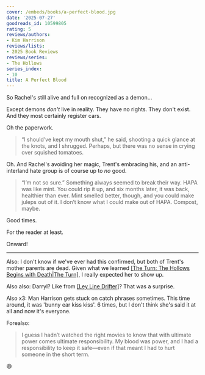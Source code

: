```yaml
---
cover: /embeds/books/a-perfect-blood.jpg
date: '2025-07-27'
goodreads_id: 10599805
rating: 5
reviews/authors:
- Kim Harrison
reviews/lists:
- 2025 Book Reviews
reviews/series:
- The Hollows
series_index:
- 10
title: A Perfect Blood
---
```

So Rachel's still alive and full on recognized as a demon...

Except demons *don't* live in reality. They have no rights. They don't exist. And they most certainly register cars. 

Oh the paperwork. 

> “I should’ve kept my mouth shut,” he said, shooting a quick glance at the knots, and I shrugged. Perhaps, but there was no sense in crying over squished tomatoes.

Oh. And Rachel's avoiding her magic, Trent's embracing his, and an anti-interland hate group is of course up to *no* good. 

> “I’m not so sure.” Something always seemed to break their way. HAPA was like mint. You could rip it up, and six months later, it was back, healthier than ever. Mint smelled better, though, and you could make juleps out of it. I don’t know what I could make out of HAPA. Compost, maybe.

Good times. 

For the reader at least. 

Onward!

- - - 

Also: I don't know if we've ever had this confirmed, but both of Trent's mother parents are dead. Given what we learned [[The Turn: The Hollows Begins with Death|The Turn]](), I really expected her to show up. 

Also also: Darryl? Like from [[Ley Line Drifter]]()? That was a surprise. 

Also x3: Man Harrison gets stuck on catch phrases sometimes. This time around, it was 'bunny ear kiss kiss'. 6 times, but I don't think she's said it at all and now it's everyone. 

Forealso: 

> I guess I hadn’t watched the right movies to know that with ultimate power comes ultimate responsibility. My blood was power, and I had a responsibility to keep it safe—even if that meant I had to hurt someone in the short term.

:smile: